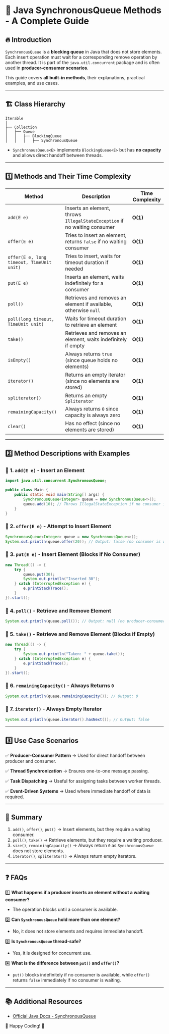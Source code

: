 # 📌 Java SynchronousQueue Methods - A Complete Guide

## 🔥 Introduction

`SynchronousQueue` is a **blocking queue** in Java that does not store elements. Each insert operation must wait for a corresponding remove operation by another thread. It is part of the `java.util.concurrent` package and is often used in **producer-consumer scenarios**.

This guide covers **all built-in methods**, their explanations, practical examples, and use cases.

---

## 🏗 Class Hierarchy

```plaintext
Iterable
│
├── Collection
│   ├── Queue
│   │   ├── BlockingQueue
│   │   │   ├── SynchronousQueue
```

- `SynchronousQueue<E>` implements `BlockingQueue<E>` but has **no capacity** and allows direct handoff between threads.

---

## **1️⃣ Methods and Their Time Complexity**

| Method | Description | Time Complexity |
|--------|------------|----------------|
| `add(E e)` | Inserts an element, throws `IllegalStateException` if no waiting consumer | **O(1)** |
| `offer(E e)` | Tries to insert an element, returns `false` if no waiting consumer | **O(1)** |
| `offer(E e, long timeout, TimeUnit unit)` | Tries to insert, waits for timeout duration if needed | **O(1)** |
| `put(E e)` | Inserts an element, waits indefinitely for a consumer | **O(1)** |
| `poll()` | Retrieves and removes an element if available, otherwise `null` | **O(1)** |
| `poll(long timeout, TimeUnit unit)` | Waits for timeout duration to retrieve an element | **O(1)** |
| `take()` | Retrieves and removes an element, waits indefinitely if empty | **O(1)** |
| `isEmpty()` | Always returns `true` (since queue holds no elements) | **O(1)** |
| `iterator()` | Returns an empty iterator (since no elements are stored) | **O(1)** |
| `spliterator()` | Returns an empty `Spliterator` | **O(1)** |
| `remainingCapacity()` | Always returns `0` since capacity is always zero | **O(1)** |
| `clear()` | Has no effect (since no elements are stored) | **O(1)** |

---

## **2️⃣ Method Descriptions with Examples**

### 📝 **1. `add(E e)` - Insert an Element**
```java
import java.util.concurrent.SynchronousQueue;

public class Main {
    public static void main(String[] args) {
        SynchronousQueue<Integer> queue = new SynchronousQueue<>();
        queue.add(10); // Throws IllegalStateException if no consumer is waiting
    }
}
```

### 📝 **2. `offer(E e)` - Attempt to Insert Element**
```java
SynchronousQueue<Integer> queue = new SynchronousQueue<>();
System.out.println(queue.offer(20)); // Output: false (no consumer is waiting)
```

### 📝 **3. `put(E e)` - Insert Element (Blocks if No Consumer)**
```java
new Thread(() -> {
    try {
        queue.put(30);
        System.out.println("Inserted 30");
    } catch (InterruptedException e) {
        e.printStackTrace();
    }
}).start();
```

### 📝 **4. `poll()` - Retrieve and Remove Element**
```java
System.out.println(queue.poll()); // Output: null (no producer-consumer handoff)
```

### 📝 **5. `take()` - Retrieve and Remove Element (Blocks if Empty)**
```java
new Thread(() -> {
    try {
        System.out.println("Taken: " + queue.take());
    } catch (InterruptedException e) {
        e.printStackTrace();
    }
}).start();
```

### 📝 **6. `remainingCapacity()` - Always Returns `0`**
```java
System.out.println(queue.remainingCapacity()); // Output: 0
```

### 📝 **7. `iterator()` - Always Empty Iterator**
```java
System.out.println(queue.iterator().hasNext()); // Output: false
```

---

## **3️⃣ Use Case Scenarios**

✅ **Producer-Consumer Pattern** → Used for direct handoff between producer and consumer.

✅ **Thread Synchronization** → Ensures one-to-one message passing.

✅ **Task Dispatching** → Useful for assigning tasks between worker threads.

✅ **Event-Driven Systems** → Used where immediate handoff of data is required.

---

## **📌 Summary**

1. `add()`, `offer()`, `put()` → Insert elements, but they require a waiting consumer.
2. `poll()`, `take()` → Retrieve elements, but they require a waiting producer.
3. `size()`, `remainingCapacity()` → Always return `0` as `SynchronousQueue` does not store elements.
4. `iterator()`, `spliterator()` → Always return empty iterators.

---

## ❓ FAQs

1️⃣ **What happens if a producer inserts an element without a waiting consumer?**
   - The operation blocks until a consumer is available.

2️⃣ **Can `SynchronousQueue` hold more than one element?**
   - No, it does not store elements and requires immediate handoff.

3️⃣ **Is `SynchronousQueue` thread-safe?**
   - Yes, it is designed for concurrent use.

4️⃣ **What is the difference between `put()` and `offer()`?**
   - `put()` blocks indefinitely if no consumer is available, while `offer()` returns `false` immediately if no consumer is waiting.

---

## 📚 Additional Resources
- [Official Java Docs - SynchronousQueue](https://docs.oracle.com/en/java/javase/8/docs/api/java/util/concurrent/SynchronousQueue.html)

🚀 Happy Coding! 🎯

